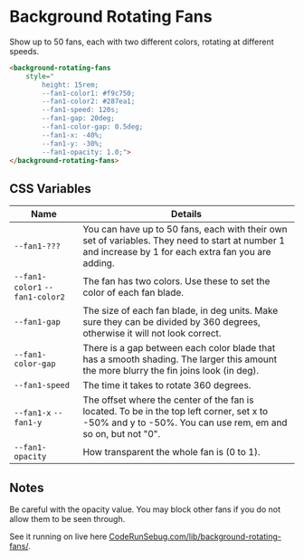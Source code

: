 # Background Rotating Fans

Show up to 50 fans, each with two different colors, rotating at different speeds.

```html
<background-rotating-fans
    style="
        height: 15rem;
        --fan1-color1: #f9c750;
        --fan1-color2: #287ea1;
        --fan1-speed: 120s;
        --fan1-gap: 20deg;
        --fan1-color-gap: 0.5deg;
        --fan1-x: -40%;
        --fan1-y: -30%;
        --fan1-opacity: 1.0;">
</background-rotating-fans>
```

## CSS Variables

|Name|Details|
|---|---|
|`--fan1-???`|You can have up to 50 fans, each with their own set of variables. They need to start at number 1 and increase by 1 for each extra fan you are adding.|
|`--fan1-color1` `--fan1-color2`|The fan has two colors. Use these to set the color of each fan blade.|
|`--fan1-gap`|The size of each fan blade, in deg units. Make sure they can be divided by 360 degrees, otherwise it will not look correct.|
|`--fan1-color-gap`|There is a gap between each color blade that has a smooth shading. The larger this amount the more blurry the fin joins look (in deg).|
|`--fan1-speed`|The time it takes to rotate 360 degrees.|
|`--fan1-x` `--fan1-y`|The offset where the center of the fan is located. To be in the top left corner, set x to -50% and y to -50%. You can use rem, em and so on, but not "0".|
|`--fan1-opacity`|How transparent the whole fan is (0 to 1).|

## Notes

Be careful with the opacity value. You may block other fans if you do not allow them to be seen through.

See it running on live here [CodeRunSebug.com/lib/background-rotating-fans/](https://coderundebug.com/lib/background-rotating-fans/).
